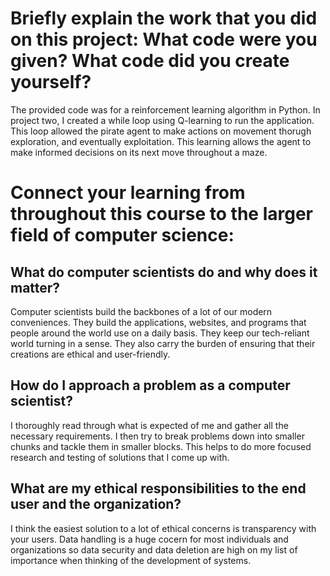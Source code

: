 # Briefly explain the work that you did on this project: What code were you given? What code did you create yourself?

The provided code was for a reinforcement learning algorithm in Python.
In project two, I created a while loop using Q-learning to run the application.
This loop allowed the pirate agent to make actions on movement thorugh exploration, and eventually exploitation.
This learning allows the agent to make informed decisions on its next move throughout a maze.

# Connect your learning from throughout this course to the larger field of computer science:

## What do computer scientists do and why does it matter?

Computer scientists build the backbones of a lot of our modern conveniences. They build the applications, websites, 
and programs that people around the world use on a daily basis. They keep our tech-reliant world turning in a sense.
They also carry the burden of ensuring that their creations are ethical and user-friendly.

## How do I approach a problem as a computer scientist?

I thoroughly read through what is expected of me and gather all the necessary requirements.
I then try to break problems down into smaller chunks and tackle them in smaller blocks.
This helps to do more focused research and testing of solutions that I come up with.

## What are my ethical responsibilities to the end user and the organization?

I think the easiest solution to a lot of ethical concerns is transparency with your users.
Data handling is a huge cocern for most individuals and organizations so data security and data deletion
are high on my list of importance when thinking of the development of systems.
